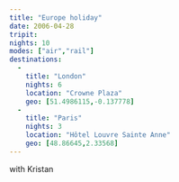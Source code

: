 ```yaml
---
title: "Europe holiday"
date: 2006-04-28
tripit:
nights: 10
modes: ["air","rail"]
destinations:
  -
    title: "London"
    nights: 6
    location: "Crowne Plaza"
    geo: [51.4986115,-0.137778]
  -
    title: "Paris"
    nights: 3
    location: "Hôtel Louvre Sainte Anne"
    geo: [48.86645,2.33568]
---
```


with Kristan
